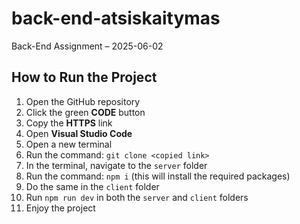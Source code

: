 # back-end-atsiskaitymas
Back-End Assignment – 2025-06-02

## How to Run the Project

1. Open the GitHub repository
2. Click the green **CODE** button
3. Copy the **HTTPS** link
4. Open **Visual Studio Code**
5. Open a new terminal
6. Run the command: `git clone <copied link>`
7. In the terminal, navigate to the `server` folder
8. Run the command: `npm i` (this will install the required packages)
9. Do the same in the `client` folder
10. Run `npm run dev` in both the `server` and `client` folders
11. Enjoy the project